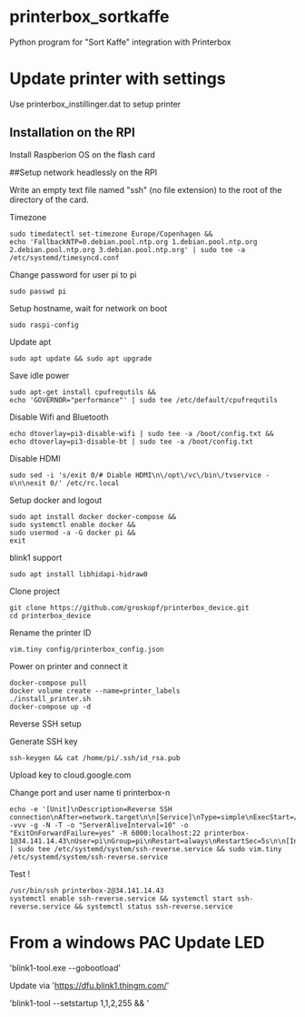 # printerbox_sortkaffe
Python program for "Sort Kaffe" integration with Printerbox

# Update printer with settings

Use printerbox_instillinger.dat to setup printer

## Installation on the RPI

Install Raspberion OS on the flash card

##Setup network headlessly on the RPI

Write an empty text file named "ssh" (no file extension) to the root of the directory of the card. 

Timezone
```
sudo timedatectl set-timezone Europe/Copenhagen &&
echo 'FallbackNTP=0.debian.pool.ntp.org 1.debian.pool.ntp.org 2.debian.pool.ntp.org 3.debian.pool.ntp.org' | sudo tee -a /etc/systemd/timesyncd.conf
```
Change password for user pi to pi
```
sudo passwd pi
```

Setup hostname, wait for network on boot
```
sudo raspi-config 
```

Update apt
```
sudo apt update && sudo apt upgrade
```   

Save idle power
```
sudo apt-get install cpufrequtils &&
echo 'GOVERNOR="performance"' | sudo tee /etc/default/cpufrequtils
```

Disable Wifi and Bluetooth
```
echo dtoverlay=pi3-disable-wifi | sudo tee -a /boot/config.txt &&
echo dtoverlay=pi3-disable-bt | sudo tee -a /boot/config.txt
```
Disable HDMI
```
sudo sed -i 's/exit 0/# Diable HDMI\n\/opt\/vc\/bin\/tvservice -o\n\nexit 0/' /etc/rc.local
```

Setup docker  and logout
```
sudo apt install docker docker-compose &&
sudo systemctl enable docker &&
sudo usermod -a -G docker pi &&
exit
```

blink1 support
```
sudo apt install libhidapi-hidraw0
```

Clone project
```
git clone https://github.com/groskopf/printerbox_device.git
cd printerbox_device
```

Rename the printer ID
```
vim.tiny config/printerbox_config.json 
```

Power on printer and connect it
```
docker-compose pull
docker volume create --name=printer_labels
./install_printer.sh
docker-compose up -d
```


Reverse SSH setup

Generate SSH key

```
ssh-keygen && cat /home/pi/.ssh/id_rsa.pub  
```

Upload key to cloud.google.com

Change port and user name ti printerbox-n
```
echo -e '[Unit]\nDescription=Reverse SSH connection\nAfter=network.target\n\n[Service]\nType=simple\nExecStart=/usr/bin/ssh -vvv -g -N -T -o "ServerAliveInterval=10" -o "ExitOnForwardFailure=yes" -R 6000:localhost:22 printerbox-1@34.141.14.43\nUser=pi\nGroup=pi\nRestart=always\nRestartSec=5s\n\n[Install]\nWantedBy=default.target\n' | sudo tee /etc/systemd/system/ssh-reverse.service && sudo vim.tiny /etc/systemd/system/ssh-reverse.service  

```
Test !

```
/usr/bin/ssh printerbox-2@34.141.14.43  
systemctl enable ssh-reverse.service && systemctl start ssh-reverse.service && systemctl status ssh-reverse.service
```



# From a windows PAC  Update LED
'blink1-tool.exe --gobootload'

Update via 'https://dfu.blink1.thingm.com/'

'blink1-tool --setstartup 1,1,2,255 && '


